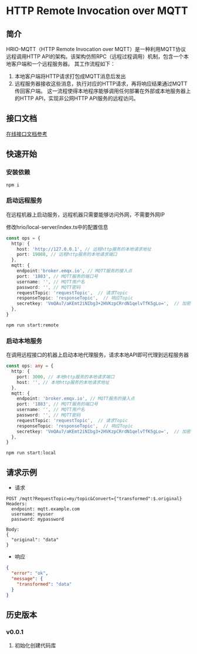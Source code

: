 # HTTP Remote Invocation over MQTT

## 简介

HRIO-MQTT（HTTP Remote Invocation over MQTT）是一种利用MQTT协议远程调用HTTP API的架构。该架构仿照RPC（远程过程调用）机制，包含一个本地客户端和一个远程服务器。
其工作流程如下：

1. 本地客户端将HTTP请求打包成MQTT消息后发出
2. 远程服务器接收这些消息，执行对应的HTTP请求，再将响应结果通过MQTT传回客户端。
这一流程使得本地程序能够调用任何部署在外部或本地服务器上的HTTP API，实现非公网HTTP API服务的远程访问。

## 接口文档

[在线接口文档参考](https://www.yuque.com/atorber/chatflow/tcvzdidll89m9qyq)

## 快速开始

### 安装依赖

```
npm i
```

### 启动远程服务

在远程机器上启动服务，远程机器只需要能够访问外网，不需要外网IP

修改hrio/local-server/index.ts中的配置信息

```typescript
const ops = {
  http: {
    host: 'http://127.0.0.1', // 远程http服务的本地请求地址
    port: 19088, // 远程http服务的本地请求端口
  },
  mqtt: {
    endpoint:'broker.emqx.io', // MQTT服务的接入点
    port: '1883', // MQTT服务的端口号
    username: '', // MQTT用户名
    password: '', // MQTT密码
    requestTopic: 'requestTopic',  // 请求Topic
    responseTopic: 'responseTopic',  // 响应Topic
    secretkey: 'VmQAu7/aKEmt2iNIbg3+2HVKzpCRrdN1qelvTfK5gLo=',  // 加密密钥
  },
}
```

```shell
npm run start:remote
```

### 启动本地服务

在调用远程接口的机器上启动本地代理服务，请求本地API即可代理到远程服务器

```typescript
const ops: any = {
  http: {
    port: 3000, // 本地http服务的本地请求端口
    host: '', // 本地http服务的本地请求地址
  },
  mqtt: {
    endpoint: 'broker.emqx.io', // MQTT服务的接入点
    port: '1883', // MQTT服务的端口号
    username: '', // MQTT用户名
    password: '', // MQTT密码
    requestTopic: 'requestTopic',  // 请求Topic
    responseTopic: 'responseTopic',  // 响应Topic
    secretkey: 'VmQAu7/aKEmt2iNIbg3+2HVKzpCRrdN1qelvTfK5gLo=',  // 加密密钥
  },
}
```

```shell
npm run start:local
```

## 请求示例

- 请求

```shell
POST /mqtt?RequestTopic=my/topic&Convert={"transformed":$.original}
Headers:
  endpoint: mqtt.example.com
  username: myuser
  password: mypassword

Body:
{
  "original": "data"
}
```

- 响应

```json
{
  "error": "ok",
  "message": {
    "transformed": "data"
  }
}
```

## 历史版本

### v0.0.1

1. 初始化创建代码库
